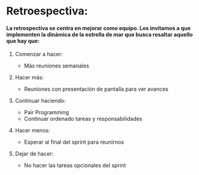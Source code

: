 # Retroespectiva:

#### La retrospectiva se centra en mejorar como equipo. Los invitamos a que implementen la dinámica de la estrella de mar que busca resaltar aquello que hay que:

1. Comenzar a hacer:

   - Más reuniones semanales

2. Hacer más:

   - Reuniones con presentación de pantalla para ver avances

3. Continuar haciendo:

   - Pair Programming
   - Continuar ordenado tareas y responsabilidades

4. Hacer menos:

   - Esperar al final del sprint para reunirnos
 
5. Dejar de hacer:

   - No hacer las tareas opcionales del sprint